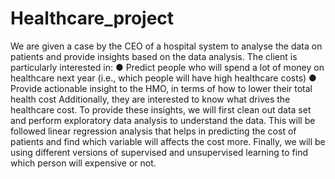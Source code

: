 # Healthcare_project
We are given a case by the CEO of a hospital system to analyse the data on patients and provide insights based
on the data analysis. The client is particularly interested in:
● Predict people who will spend a lot of money on healthcare next year (i.e., which people will have high
healthcare costs)
● Provide actionable insight to the HMO, in terms of how to lower their total health cost
Additionally, they are interested to know what drives the healthcare cost.
To provide these insights, we will first clean out data set and perform exploratory data analysis to understand
the data. This will be followed linear regression analysis that helps in predicting the cost of patients and find
which variable will affects the cost more.
Finally, we will be using different versions of supervised and unsupervised learning to find which person will
expensive or not. 
